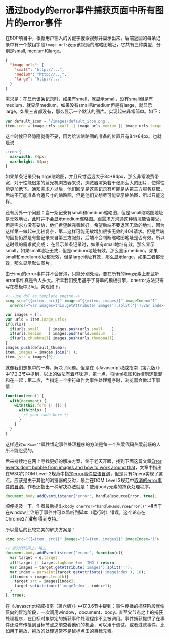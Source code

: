 通过body的error事件捕获页面中所有图片的error事件
===
在BDP项目中，根据用户输入的关键字搜索视频并显示出来，后端返回的每条记录中有一个数组字段`image_urls`表示该视频的缩略图地址，它共有三种类型，分别是small, medium和large。
```json
{
  "image_urls": {
    "small": "http://...",
    "medium": "http://...",
    "large": "http://..."
  }
}
```
需求是：在显示该条记录时，如果有small，就显示small，没有small但是有medium，就显示medium，如果没有small和medium但是有large，就显示large。如果三者都没有，那么显示一个默认的图片。实现起来非常简单。如下：
```js
var default_icon = '/images/default_icon.png';
item.icon = image_urls.small || image_urls.medium || image_urls.large || default_icon;
```
这个时候已经隐隐觉得不妥，因为给该缩略图的准备的位置只有84*84px。也就是说
```css
.icon {
  max-width: 84px;
  max-height: 84px;
}
```
如果某条记录只有large缩略图，并且尺寸远远大于84*84px，那么非常浪费带宽，对于性能很差的蓝光机浏览器来说，浏览器渲染若干张那么大的图片，使得性能更加低下。通知需求方以后，他们回复是这些记录有可能是从第三方服务获取，后端不可能准备合适尺寸的缩略图，但是他们又想尽可能显示缩略图，所以只能这样。  

还有另外一个问题：当一条记录有small和medium缩略图，但是small缩略图地址是无效地址，此时并不会显示medium缩略图。跟需求方沟通这种情况能否接受，但是需求方没有妥协，他们希望越完善越好。希望后端不要返回无效的地址，因为这样第一做起来比较复杂，第二这样可能无故增加很多无效的404请求。但是后端的回复仍然是有些记录来自第三方服务，后端不会判断缩略图地址是否有效。所以这时候的需求就变成：
在显示某条记录时，如果有small地址有效，那么显示small，如果small地址无效，但是medium地址有效，那么显示medium，如果small和medium地址都无效，但是large地址有效，那么显示large，如果三者都无效，那么显示默认图片。  

由于img的error事件并不会冒泡，只能分别处理，要在所有的img元素上都监听error事件真是令人头大。所幸我们使用基于字符串的模板引擎，onerror方法只需写在模板中即可。实现如下。
```html
<!--use doT as template engine-->
<img src="{{=item._src}}" images="{{=item._images}}" imageIndex="1" 
  onerror="var images=this.getAttribute('images').split('|');var index=parseInt(this.getAttribute('imageIndex'),10);if(index<images.length){this.src=images[index];this.setAttribute('imageIndex', index+1)}"/>
```
```js
var images = [];
var urls = item.image_urls;
if(urls){
  if(urls.small    ) images.push(urls.small    );
  if(urls.medium   ) images.push(urls.medium   );
  if(urls.thumbnail) images.push(urls.thumbnail);
}
images.push(default_thumb);
item._images = images.join('|');
item._src = images[0];
```
就像我们想象中的一样，解决了问题。但是在《Javascript权威指南（第六版）》中17.2.2节中提到，以上的做法有着坏味道，第一点，将html视图和js控制逻辑混和在一起；第二点，当指定一个字符串作为事件处理程序时，浏览器会做以下事情：
```js
function(event) {
  with(document) {
    with(this.form || {}) {
      with(this) {
        /* your code here */
      }
    }
  }
}
```
这样通过`onXxx=""`属性绑定事件处理程序的方法是每一个热爱代码热爱前端的人所不能忍受的。  

后来持续地在网上寻找更好的解决方案，终于老天开眼，找到下面这篇文章[Error events don’t bubble from images and how to work around that](http://m.cg/post/30934181934/error-events-dont-bubble-from-images-and-how-to-work)，文章中指出在W3C的DOM Level 2规范中指定[error事件应该冒泡](http://www.w3.org/TR/DOM-Level-2-Events/events.html#Events-eventgroupings-htmlevents)，但是只有Opera实现了这点。应该是由于其他的浏览器的反对，最后在DOM Level 3规范中[取消的error事件的冒泡](http://www.w3.org/TR/DOM-Level-3-Events/#event-type-error)。作者还指出一种解决办法就是：使用body元素的捕获处理程序。
```js
document.body.addEventListener('error', handleResourceError, true);
```
顺便提及一下，作者最后提出`<body onerror="handleResourceError()">`相当于在window上注册了事件并可以监听到脚本（运行时）错误。这个论点在Chrome27 **没有** 得到支持。  

所以最后的比较完美的解决方案是：
```html
<img src="{{=item._src}}" images="{{=item._images}}" imageIndex="1">
```
```js
// 部分代码同上，略去
document.body.addEventListener('error', function(e){
  var target = e.target
  if(!target || target.tagName !== 'IMG') return;
  var images = target.getAttribute('images').split('|');
  var index = parseInt(target.getAttribute('imageIndex'), 10);
  if(index < images.length){
    target.src = images[index];
    target.setAttribute('imageIndex', index+1);
  }
}, true);
```
在《Javascript权威指南（第六版）》中17.3.6节中提到：事件传播的捕获阶段就像反向的冒泡阶段，一次调用window，document，body...直至父节点之上的捕获处理程序，在目标对象绑定的捕获事件处理程序不会被调用。事件捕获提供了在事件还没有传播到目标节点之前查看他们的机会，可以用于调试，或者过滤事件。比如用于拖放，拖放的处理通常不是鼠标点击的目标元素。  
